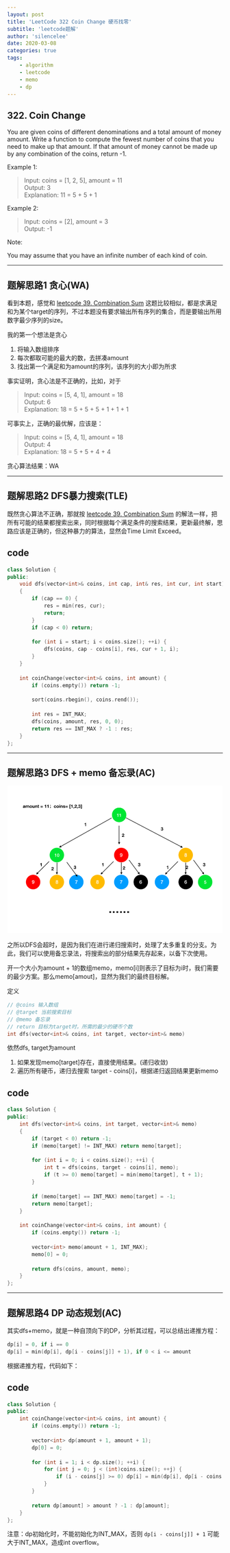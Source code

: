 ```yaml
---
layout: post
title: 'LeetCode 322 Coin Change 硬币找零'
subtitle: 'leetcode题解'
author: 'silencelee'
date: 2020-03-08
categories: true
tags: 
    - algorithm
    - leetcode
    - memo
    - dp
---
```


## 322. Coin Change

You are given coins of different denominations and a total amount of money amount. Write a function to compute the fewest number of coins that you need to make up that amount. If that amount of money cannot be made up by any combination of the coins, return -1.

Example 1:

> Input: coins = [1, 2, 5], amount = 11  
Output: 3  
Explanation: 11 = 5 + 5 + 1

Example 2:

> Input: coins = [2], amount = 3  
Output: -1


Note:

You may assume that you have an infinite number of each kind of coin.

---

## 题解思路1 贪心(WA)

看到本题，感觉和 [leetcode 39. Combination Sum](https://leetcode.com/problems/combination-sum) 这题比较相似，都是求满足和为某个target的序列，不过本题没有要求输出所有序列的集合，而是要输出所用数字最少序列的size。

我的第一个想法是贪心

1. 将输入数组排序
2. 每次都取可能的最大的数，去拼凑amount
3. 找出第一个满足和为amount的序列，该序列的大小即为所求

事实证明，贪心法是不正确的，比如，对于

> Input: coins = [5, 4, 1], amount = 18  
Output:  6  
Explanation: 18 = 5 + 5 + 5 + 1 + 1 + 1

可事实上，正确的最优解，应该是：

> Input: coins = [5, 4, 1], amount = 18  
Output:  4  
Explanation: 18 = 5 + 5 + 4 + 4

贪心算法结果：WA

---

## 题解思路2 DFS暴力搜索(TLE)

既然贪心算法不正确，那就按 [leetcode 39. Combination Sum](https://leetcode.com/problems/combination-sum) 的解法一样，把所有可能的结果都搜索出来，同时根据每个满足条件的搜索结果，更新最终解，思路应该是正确的，但这种暴力的算法，显然会Time Limit Exceed。

## code
```cpp
class Solution {
public:
    void dfs(vector<int>& coins, int cap, int& res, int cur, int start)
    {
        if (cap == 0) {
            res = min(res, cur);
            return;
        }
        if (cap < 0) return;

        for (int i = start; i < coins.size(); ++i) {
            dfs(coins, cap - coins[i], res, cur + 1, i);
        }
    }

    int coinChange(vector<int>& coins, int amount) {
        if (coins.empty()) return -1;

        sort(coins.rbegin(), coins.rend());
        
        int res = INT_MAX;
        dfs(coins, amount, res, 0, 0);
        return res == INT_MAX ? -1 : res;
    }
};
```
---
## 题解思路3 DFS + memo 备忘录(AC)

![dfs](https://github.com/silencelee/silencelee.github.io/blob/master/img/leetcode/lc322memo.png?raw=true)

之所以DFS会超时，是因为我们在进行递归搜索时，处理了太多重复的分支。为此，我们可以使用备忘录法，将搜索出的部分结果先存起来，以备下次使用。

开一个大小为amount + 1的数组memo，memo[i]则表示了目标为i时，我们需要的最少方案。那么memo[amout]，显然为我们的最终目标解。

定义
```cpp
// @coins 输入数组
// @target 当前搜索目标
// @memo 备忘录
// return 目标为target时，所需的最少的硬币个数
int dfs(vector<int>& coins, int target, vector<int>& memo)
```

依然dfs, target为amount
1. 如果发现memo[target]存在，直接使用结果。(递归收敛)
2. 遍历所有硬币，递归去搜索 target - coins[i]，根据递归返回结果更新memo

## code
```cpp
class Solution {
public:
    int dfs(vector<int>& coins, int target, vector<int>& memo)
    {
        if (target < 0) return -1;
        if (memo[target] != INT_MAX) return memo[target];

        for (int i = 0; i < coins.size(); ++i) {
            int t = dfs(coins, target - coins[i], memo);
            if (t >= 0) memo[target] = min(memo[target], t + 1);
        }

        if (memo[target] == INT_MAX) memo[target] = -1;
        return memo[target];
    }

    int coinChange(vector<int>& coins, int amount) {
        if (coins.empty()) return -1;

        vector<int> memo(amount + 1, INT_MAX);
        memo[0] = 0;
        
        return dfs(coins, amount, memo);
    }
};
```

---

## 题解思路4 DP 动态规划(AC)

其实dfs+memo，就是一种自顶向下的DP，分析其过程，可以总结出递推方程：

```cpp
dp[i] = 0, if i == 0  
dp[i] = min(dp[i], dp[i - coins[j]] + 1), if 0 < i <= amount
```

根据递推方程，代码如下：

## code
```cpp
class Solution {
public:
    int coinChange(vector<int>& coins, int amount) {
        if (coins.empty()) return -1;

        vector<int> dp(amount + 1, amount + 1);
        dp[0] = 0;
        
        for (int i = 1; i < dp.size(); ++i) {
            for (int j = 0; j < (int)coins.size(); ++j) {
                if (i - coins[j] >= 0) dp[i] = min(dp[i], dp[i - coins[j]] + 1);
            }
        }

        return dp[amount] > amount ? -1 : dp[amount];
    }
};
```
注意：dp初始化时，不能初始化为INT_MAX，否则 ```dp[i - coins[j]] + 1``` 可能大于INT_MAX，造成int overflow。
